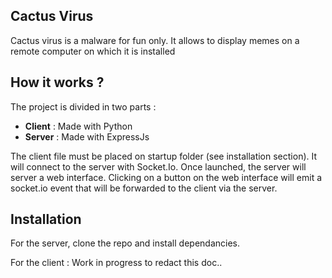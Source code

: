 ## Cactus Virus

Cactus virus is a malware for fun only. It allows to display memes on a remote computer on which it is installed

## How it works ?

The project is divided in two parts :

* **Client** : Made with Python
* **Server** : Made with ExpressJs

The client file must be placed on startup folder (see installation section). It will connect to the server with Socket.Io. Once launched, the server will server a web interface. Clicking on a button on the web interface will emit a socket.io event that will be forwarded to the client via the server.

## Installation 

For the server, clone the repo and install dependancies.

For the client : Work in progress to redact this doc..
